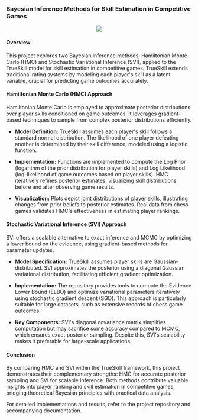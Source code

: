 ### Bayesian Inference Methods for Skill Estimation in Competitive Games
<p align="center">
  <img src="https://github.com/artaru/True-Skill-Model-Statistical-Inference/assets/79018762/afc2d160-5672-4c86-b567-d15db914f04f" />
</p>

#### Overview
This project explores two Bayesian inference methods, Hamiltonian Monte Carlo (HMC) and Stochastic Variational Inference (SVI), applied to the TrueSkill model for skill estimation in competitive games. TrueSkill extends traditional rating systems by modeling each player's skill as a latent variable, crucial for predicting game outcomes accurately.

#### Hamiltonian Monte Carlo (HMC) Approach
Hamiltonian Monte Carlo is employed to approximate posterior distributions over player skills conditioned on game outcomes. It leverages gradient-based techniques to sample from complex posterior distributions efficiently.

- **Model Definition:** TrueSkill assumes each player's skill follows a standard normal distribution. The likelihood of one player defeating another is determined by their skill difference, modeled using a logistic function.

- **Implementation:** Functions are implemented to compute the Log Prior (logarithm of the prior distribution for player skills) and Log Likelihood (log-likelihood of game outcomes based on player skills). HMC iteratively refines posterior estimates, visualizing skill distributions before and after observing game results.

- **Visualization:** Plots depict joint distributions of player skills, illustrating changes from prior beliefs to posterior estimates. Real data from chess games validates HMC's effectiveness in estimating player rankings.

#### Stochastic Variational Inference (SVI) Approach
SVI offers a scalable alternative to exact inference and MCMC by optimizing a lower bound on the evidence, using gradient-based methods for parameter updates.

- **Model Specification:** TrueSkill assumes player skills are Gaussian-distributed. SVI approximates the posterior using a diagonal Gaussian variational distribution, facilitating efficient gradient optimization.

- **Implementation:** The repository provides tools to compute the Evidence Lower Bound (ELBO) and optimize variational parameters iteratively using stochastic gradient descent (SGD). This approach is particularly suitable for large datasets, such as extensive records of chess game outcomes.

- **Key Components:** SVI's diagonal covariance matrix simplifies computation but may sacrifice some accuracy compared to MCMC, which ensures exact posterior sampling. Despite this, SVI's scalability makes it preferable for large-scale applications.

#### Conclusion
By comparing HMC and SVI within the TrueSkill framework, this project demonstrates their complementary strengths: HMC for accurate posterior sampling and SVI for scalable inference. Both methods contribute valuable insights into player ranking and skill estimation in competitive games, bridging theoretical Bayesian principles with practical data analysis.

For detailed implementations and results, refer to the project repository and accompanying documentation.

